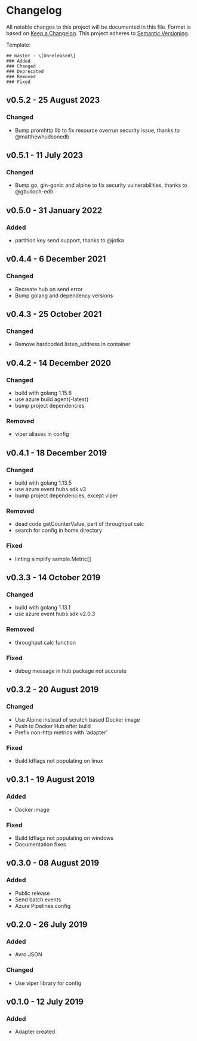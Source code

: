 # Changelog
All notable changes to this project will be documented in this file. Format is based on [Keep a Changelog]( https://keepachangelog.com/en/1.0.0/ ).
This project adheres to [Semantic Versioning]( https://semver.org/ ).

Template:
```
## master - \[Unreleased\]
### Added
### Changed
### Deprecated
### Removed
### Fixed
```

## v0.5.2 - 25 August 2023
### Changed
- Bump promhttp lib to fix resource overrun security issue, thanks to @matthewhudsonedb

## v0.5.1 - 11 July 2023
### Changed
- Bump go, gin-gonic and alpine to fix security vulnerabilities, thanks to @gbulloch-edb

## v0.5.0 - 31 January 2022
### Added
- partition key send support, thanks to @jotka

## v0.4.4 - 6 December 2021
### Changed
- Recreate hub on send error
- Bump golang and dependency versions

## v0.4.3 - 25 October 2021
### Changed
- Remove hardcoded listen_address in container

## v0.4.2 - 14 December 2020
### Changed
- build with golang 1.15.6
- use azure build agent{-latest}
- bump project dependencies
### Removed
- viper aliases in config

## v0.4.1 - 18 December 2019
### Changed
- build with golang 1.13.5
- use azure event hubs sdk v3
- bump project dependencies, except viper
### Removed
- dead code getCounterValue, part of throughput calc
- search for config in home directory
### Fixed
- linting simplify sample.Metric[]

## v0.3.3 - 14 October 2019
### Changed
- build with golang 1.13.1
- use azure event hubs sdk v2.0.3
### Removed
- throughput calc function
### Fixed
- debug message in hub package not accurate

## v0.3.2 - 20 August 2019
### Changed
- Use Alpine instead of scratch based Docker image
- Push to Docker Hub after build
- Prefix non-http metrics with 'adapter'
### Fixed
- Build ldflags not populating on linux

## v0.3.1 - 19 August 2019
### Added
- Docker image
### Fixed
- Build ldflags not populating on windows
- Documentation fixes

## v0.3.0 - 08 August 2019
### Added
- Public release
- Send batch events
- Azure Pipelines config

## v0.2.0 - 26 July 2019
### Added
- Avro JSON
### Changed
- Use viper library for config

## v0.1.0 - 12 July 2019
### Added
- Adapter created
